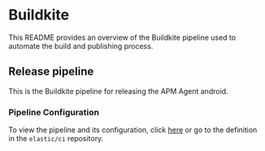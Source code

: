 # Buildkite

This README provides an overview of the Buildkite pipeline used to automate the build and publishing process.

## Release pipeline

This is the Buildkite pipeline for releasing the APM Agent android.

### Pipeline Configuration

To view the pipeline and its configuration, click [here](https://buildkite.com/elastic/apm-agent-android-release) or
go to the definition in the `elastic/ci` repository.
